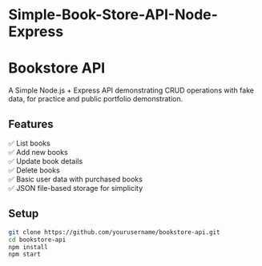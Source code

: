 # Simple-Book-Store-API-Node-Express
# Bookstore API

A Simple Node.js + Express API demonstrating CRUD operations with fake data, for practice and public portfolio demonstration.

## Features

✅ List books  
✅ Add new books  
✅ Update book details  
✅ Delete books  
✅ Basic user data with purchased books  
✅ JSON file-based storage for simplicity

## Setup

```bash
git clone https://github.com/yourusername/bookstore-api.git
cd bookstore-api
npm install
npm start
